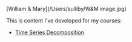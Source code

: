 ---
---

[William & Mary](/Users/sulliby/W&M image.jpg)

This is content I've developed for my courses: 

- [Time Series Decomposition](/timeseries/index.md)
